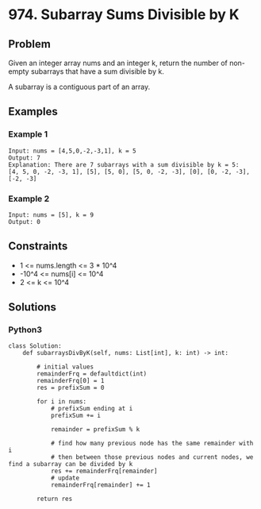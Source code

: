 # 974. Subarray Sums Divisible by K

## Problem

Given an integer array nums and an integer k, return the number of non-empty subarrays that have a sum divisible by k.

A subarray is a contiguous part of an array.

## Examples

### Example 1

```
Input: nums = [4,5,0,-2,-3,1], k = 5
Output: 7
Explanation: There are 7 subarrays with a sum divisible by k = 5:
[4, 5, 0, -2, -3, 1], [5], [5, 0], [5, 0, -2, -3], [0], [0, -2, -3], [-2, -3]
```

### Example 2

```
Input: nums = [5], k = 9
Output: 0
```

## Constraints

* 1 <= nums.length <= 3 * 10^4
* -10^4 <= nums[i] <= 10^4
* 2 <= k <= 10^4

## Solutions

### Python3

```
class Solution:
    def subarraysDivByK(self, nums: List[int], k: int) -> int:
        
        # initial values
        remainderFrq = defaultdict(int)
        remainderFrq[0] = 1
        res = prefixSum = 0

        for i in nums:
            # prefixSum ending at i
            prefixSum += i
            
            remainder = prefixSum % k
            
            # find how many previous node has the same remainder with i
            # then between those previous nodes and current nodes, we find a subarray can be divided by k
            res += remainderFrq[remainder]
            # update
            remainderFrq[remainder] += 1
        
        return res
       
```
